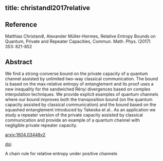 title: christandl2017relative
---


## Reference

Matthias Christandl, Alexander Müller-Hermes, Relative Entropy Bounds on Quantum, Private and Repeater Capacities, Commun. Math. Phys. (2017) 353: 821-852

## Abstract 
  We find a strong-converse bound on the private capacity of a quantum channel
assisted by unlimited two-way classical communication. The bound is based on
the max-relative entropy of entanglement and its proof uses a new inequality
for the sandwiched Rényi divergences based on complex interpolation
techniques. We provide explicit examples of quantum channels where our bound
improves both the transposition bound (on the quantum capacity assisted by
classical communication) and the bound based on the squashed entanglement
introduced by Takeoka et al.. As an application we study a repeater version of
the private capacity assisted by classical communication and provide an example
of a quantum channel with negligible private repeater capacity.

    

[arxiv:1604.03448v2](https://arxiv.org/abs/1604.03448v2)

[doi](https://doi.org/10.1007/s00220-017-2885-y)



A chain rule for relative entropy under positive channels



